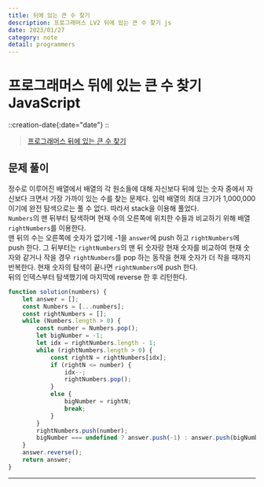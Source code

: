 ```yaml
---
title: 뒤에 있는 큰 수 찾기
description: 프로그래머스 LV2 뒤에 있는 큰 수 찾기 js
date: 2023/01/27
category: note
detail: programmers
---
```


# 프로그래머스 뒤에 있는 큰 수 찾기 JavaScript
::creation-date{:date="date"}
::

> <a href="https://school.programmers.co.kr/learn/courses/30/lessons/154539" target="_blank" class="font-bold">프로그래머스 뒤에 있는 큰 수 찾기</a>

## 문제 풀이
정수로 이루어진 배열에서 배열의 각 원소들에 대해 자신보다 뒤에 있는 숫자 중에서 자신보다 크면서 가장 가까이 있는 수를 찾는 문제다. 입력 배열의 최대 크기가 1,000,000이기에 완전 탐색으로는 풀 수 없다. 따라서 stack을 이용해 풀었다.  
`Numbers`의 맨 뒤부터 탐색하며 현재 수의 오른쪽에 위치한 수들과 비교하기 위해 배열 `rightNumbers`를 이용한다.  
맨 뒤의 수는 오른쪽에 숫자가 없기에 -1을 `answer`에 push 하고 `rightNumbers`에 push 한다. 그 뒤부터는 `rightNumbers`의 맨 뒤 숫자랑 현재 숫자를 비교하여 현재 숫자와 같거나 작을 경우 `rightNumbers`를 pop 하는 동작을 현재 숫자가 더 작을 때까지 반복한다. 현재 숫자의 탐색이 끝나면 `rightNumbers`에 push 한다.   
뒤의 인덱스부터 탐색했기에 마지막에 reverse 한 후 리턴한다.

```js [solution.js]
function solution(numbers) {
    let answer = [];
    const Numbers = [...numbers];
    const rightNumbers = [];
    while (Numbers.length > 0) {
        const number = Numbers.pop();
        let bigNumber = -1;
        let idx = rightNumbers.length - 1;
        while (rightNumbers.length > 0) {
            const rightN = rightNumbers[idx];
            if (rightN <= number) {
                idx--;
                rightNumbers.pop();
            }
            else {
                bigNumber = rightN;
                break;
            }
        }
        rightNumbers.push(number);
        bigNumber === undefined ? answer.push(-1) : answer.push(bigNumber);
    }
    answer.reverse();
    return answer;
}
```

---